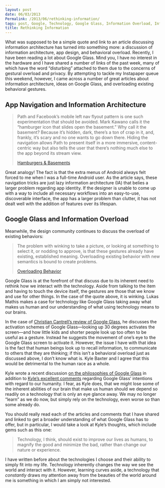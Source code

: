 ```yaml
---
layout: post
date: 06/03/2013
Permalink: /2013/06/rethinking-information/
tags: post, Google, Technology, Google Glass, Information Overload, Information Architecture, Information
title: Rethinking Information
---
```


<p>What was supposed to be a simple quote and link to an article discussing information architecture has turned into something more: a discussion of information architecture, app design, and behavioral overload. Recently, I have been reading a lot about Google Glass. Mind you, I have no interest in the hardware and I have shared a number of links of the past week, many of which have the word &#8220;disturbing&#8221; attached to them due to the concerns of gestural overload and privacy. By attempting to tackle my Instapaper queue this weekend, however, I came across a number of great articles about information architecture, ideas on Google Glass, and overloading existing behavioral gestures.</p>

<h2>App Navigation and Information Architecture</h2>

<blockquote>
  <p>Path and Facebook’s mobile left nav flyout pattern is one such experimentation that should be avoided. Mark Kawano calls it the “hamburger icon that slides open the basement.” Why call it the basement? Because it’s hidden, dark, there’s a ton of crap in it, and, frankly, it’s scary and no one wants to go down there. Hiding the navigation allows Path to present itself in a more immersive, content-centric way but also tells the user that there’s nothing much else to the app beyond its stream view.</p>
  
  <p><a href="http://jxnblk.tumblr.com/post/36218805036/hamburgers-basements-why-not-to-use-left-nav-flyouts" title="Why Not to Use Left Nav Flyouts - Jxnblk">Hamburgers &amp; Basements</a></p>
</blockquote>

<p>Great analogy! The fact is that the extra menus of Android always felt forced to me when I was a full-time Android user. As the article says, these navigation tricks are just lazy information architecture (IA) that belies a larger problem regarding app identity. If the designer is unable to come up with a way to include all necessary workflows into an easy-to-use, discoverable interface, the app has a larger problem than clutter, it has not dealt well with the addition of features over its lifespan.</p>

<h2>Google Glass and Information Overload</h2>

<p>Meanwhile, the design community continues to discuss the overload of existing behaviors:</p>

<blockquote>
  <p>The problem with winking to take a picture, or looking at something to select it, or nodding to approve, is that these gestures already have existing, established meaning. Overloading existing behavior with new semantics is bound to create problems.</p>
  
  <p><a href="http://ignorethecode.net/blog/2013/05/09/overloading_behavior/" title="Overloading Behavior - Ignore the Code">Overloading Behavior</a></p>
</blockquote>

<p>Google Glass is at the forefront of that discuss due to its inherent need to rethink how we interact with the technology. Aside from talking to the item and having to touch the device itself, the gestures are those that we know and use for other things. In the case of the quote above, it is winking. Lukas Mathis makes a case for technology like Google Glass taking away what makes us human and our understanding of what using technology means to our brains.</p>

<p>In the case of <a href="http://www.livingdigitally.net/2013/05/review-of-google-glass.html" title="Review of Google Glass - Living Digitally">Christian Cantrell&#8217;s review of Google Glass</a>, he discusses the activation schemes of Google Glass—looking up 30 degrees activates the screen—and how little kids and shorter people look up too often to be useful as a gesture. Instead he suggests the movement of one&#8217;s eye to the Google Glass screen to activate it. However, the issue I have with that idea is the fact that human beings look up to recall information, to communicate to others that they are thinking; if this isn&#8217;t a behavioral overload just as discussed above, I don&#8217;t know what is. Kyle Baxter and I agree that this would be detrimental to the human race as a whole.</p>

<p>Kyle wrote a recent discussion <a href="http://tightwind.net/2013/05/on-the-philosophy-of-google-glass/" title="On the Philosophy of Google Glass - TightWind">on the philosophies of Google Glass</a> in addition to <a href="http://jayray.engineeredeloquence.com/post/51891707093/dueling-philosophies-for-wearable-tech-tightwind" title="Dueling Philosophies for Wearable Tech - Engineered Eloquence">Kyle&#8217;s excellent comments</a> regarding Google Glass&#8217; intentions with regard to our humanity. I fear, as Kyle does, that we might lose some of the inherent abilities of our brain that make us human should we depend so readily on a technology that is only an eye glance away. We may no longer &#8220;learn&#8221; as we do now, but simply rely on the technology, even worse so than some already do.</p>

<p>You should really read each of the articles and comments that I have shared and linked to get a broader understanding of what Google Glass has to offer, but in particular, I would take a look at Kyle&#8217;s thoughts, which include gems such as this one:</p>

<blockquote>
  <p>Technology, I think, should exist to improve our lives as humans, to magnify the good and minimize the bad, rather than change our nature or experience.</p>
</blockquote>

<p>I have written before about the technologies I choose and their ability to simply fit into my life. Technology inherently changes the way we see the world and interact with it. However, learning curves aside, a technology that <em>constantly</em> draws my attention away from the beauties of the world around me is something in which I am simply not interested.</p>